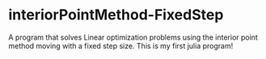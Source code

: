 # interiorPointMethod-FixedStep
 A program that solves Linear optimization problems using the interior point method moving with a fixed step size. This is my first julia program!
